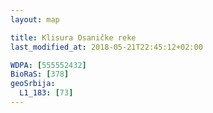 ```yaml
---
layout: map

title: Klisura Osaničke reke
last_modified_at: 2018-05-21T22:45:12+02:00

WDPA: [555552432]
BioRaS: [378]
geoSrbija:
  L1_183: [73]
---
```

